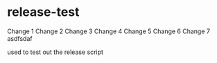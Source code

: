 release-test
============

Change 1
Change 2
Change 3
Change 4
Change 5
Change 6
Change 7
asdfsdaf

used to test out the release script
